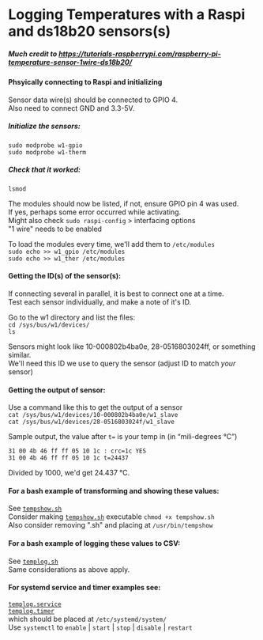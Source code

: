 # Logging Temperatures with a Raspi and ds18b20 sensors(s)

##### Much credit to https://tutorials-raspberrypi.com/raspberry-pi-temperature-sensor-1wire-ds18b20/

#### Phsyically connecting to Raspi and initializing
Sensor data wire(s) should be connected to GPIO 4.  
Also need to connect GND and 3.3-5V.  

##### Initialize the sensors:
`sudo modprobe w1-gpio`  
`sudo modprobe w1-therm`  

##### Check that it worked:
`lsmod`

The modules should now be listed, if not, ensure GPIO pin 4 was used.  
If yes, perhaps some error occurred while activating.  
Might also check `sudo raspi-config` > interfacing options  
"1 wire" needs to be enabled

To load the modules every time, we'll add them to `/etc/modules`  
`sudo echo >> w1_gpio /etc/modules`  
`sudo echo >> w1_ther /etc/modules`  

#### Getting the ID(s) of the sensor(s):
If connecting several in parallel, it is best to connect one at a time.  
Test each sensor individually, and make a note of it's ID.  

Go to the w1 directory and list the files:  
`cd /sys/bus/w1/devices/`  
`ls`  

Sensors might look like  10-000802b4ba0e, 28-0516803024ff, or something similar.  
We'll need this ID we use to query the sensor (adjust ID to match _your_ sensor)  

#### Getting the output of sensor:
Use a command like this to get the output of a sensor  
`cat /sys/bus/w1/devices/10-000802b4ba0e/w1_slave`  
`cat /sys/bus/w1/devices/28-0516803024f/w1_slave`  

Sample output, the value after `t=` is your temp in (in “mili-degrees °C”)  
```
31 00 4b 46 ff ff 05 10 1c : crc=1c YES
31 00 4b 46 ff ff 05 10 1c t=24437
```
Divided by 1000, we'd get 24.437 °C.

#### For a bash example of transforming and showing these values:
See [`tempshow.sh`](tempshow.sh)  
Consider making [`tempshow.sh`](tempshow.sh) executable `chmod +x tempshow.sh`  
Also consider removing ".sh" and placing at `/usr/bin/tempshow`  

#### For a bash example of logging these values to CSV:
See [`templog.sh`](templog.sh)  
Same considerations as above apply.  

#### For systemd service and timer examples see:
[`templog.service`](templog.service)  
[`templog.timer`](templog.timer)  
which should be placed at `/etc/systemd/system/`  
Use `systemctl` to `enable` | `start` | `stop` | `disable` | `restart`
